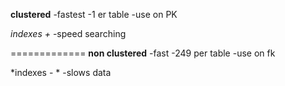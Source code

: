 **clustered**
-fastest
-1 er table
-use on PK

*indexes +*
-speed searching

=============
**non clustered**
-fast
-249 per table
-use on fk

*indexes - *
-slows data 


